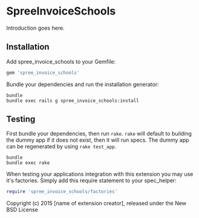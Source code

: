 SpreeInvoiceSchools
===================

Introduction goes here.

Installation
------------

Add spree_invoice_schools to your Gemfile:

```ruby
gem 'spree_invoice_schools'
```

Bundle your dependencies and run the installation generator:

```shell
bundle
bundle exec rails g spree_invoice_schools:install
```

Testing
-------

First bundle your dependencies, then run `rake`. `rake` will default to building the dummy app if it does not exist, then it will run specs. The dummy app can be regenerated by using `rake test_app`.

```shell
bundle
bundle exec rake
```

When testing your applications integration with this extension you may use it's factories.
Simply add this require statement to your spec_helper:

```ruby
require 'spree_invoice_schools/factories'
```

Copyright (c) 2015 [name of extension creator], released under the New BSD License
